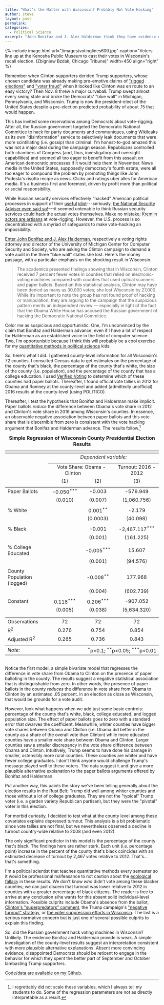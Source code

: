 ```yaml
---
title: "What's the Matter with Wisconsin? Probably Not Vote Hacking"
author: steve
layout: post
permalink:
categories:
  - Political Science
excerpt: "John Bonifaz and J. Alex Halderman think they have evidence of vote hacking in Wisconsin. I don't think they do."
---
```


{% include image.html url="/images/votinglines600.jpg" caption="Voters line up at the Kenosha Public Museum to cast their votes in Wisconsin's recall election. (Zbigniew Bzdak, Chicago Tribune)" width=450 align="right" %}

Remember when Clinton supporters derided Trump supporters, whose chosen candidate was already making pre-emptive claims of ["rigged elections"](http://www.politico.com/story/2016/10/donald-trump-rigged-election-guide-230302) and ["voter fraud"](http://www.factcheck.org/2016/10/trumps-bogus-voter-fraud-claims/) when it looked like Clinton was en route to an easy victory? Then Nov. 8 threw a major curveball. Trump swept almost every swing state and broke the Democrats' "blue wall" in Michigan, Pennsylvania, and Wisconsin. Trump is now the president-elect of the United States despite a pre-election predicted probability of about .15 that would happen.

This has invited some reservations among Democrats about vote-rigging. After all, the Russian government targeted the Democratic National Committee to hack for party documents and communiques, using Wikileaks as its own "disinformation" service to selectively leak documents that were more scintillating (i.e. gossip) than criminal. I'm honest-to-god amazed this was not a major deal during the campaign season. Republicans controlled both chambers of Congress (and, thus, investigatory and oversight capabilities) and seemed all too eager to benefit from this assault on American democratic processes if it would help them in November. News media in the United States, supposedly democracy's fourth estate, were all too eager to compound the problem by promoting things like John Podesta's risotto recipe as news. Clicks and ratings uber alles for American media. It's a business first and foremost, driven by profit more than political or social responsibility.

While Russian security services effectively "hacked" American political processes in support of their [useful](http://www.politico.com/story/2016/10/trump-russia-useful-idiot-madeleine-albright-230238) [idiot](https://newrepublic.com/article/137333/donald-trump-useful-idiot-dangerous-people)---seriously, [the National Security Adviser even said so!](http://www.motherjones.com/politics/2016/11/will-congress-investigate-russian-interference-2016-campaign)---it seemed untenable to think Russian security services could hack the actual votes themselves. Make no mistake; [Kremlin actors are artisans](http://www.politico.com/magazine/story/2016/10/seven-reasons-the-new-russian-hack-announcement-is-a-big-deal-214330) at vote-rigging. However, the U.S. process is so decentralized with a myriad of safeguards to make vote-hacking an impossibility.

[Enter John Bonifaz and J. Alex Halderman](http://nymag.com/daily/intelligencer/2016/11/activists-urge-hillary-clinton-to-challenge-election-results.html), respectively a voting rights attorney and director of the University of Michigan Center for Computer Security and Society, who are asking the Clinton campaign to demand a vote audit in the three "blue wall" states she lost. Here's the money passage, with a particular emphasis on the shocking result in Wisconsin.

> The academics presented findings showing that in Wisconsin, Clinton received 7 percent fewer votes in counties that relied on electronic-voting machines compared with counties that used optical scanners and paper ballots. Based on this statistical analysis, Clinton may have been denied as many as 30,000 votes; she lost Wisconsin by 27,000. While it’s important to note the group has not found proof of hacking or manipulation, they are arguing to the campaign that the suspicious pattern merits an independent review — especially in light of the fact that the Obama White House has accused the Russian government of hacking the Democratic National Committee.

Color me as suspicious and opportunistic. One, I'm unconvinced by the claim that Bonifaz and Halderman advance, even if I have a lot of respect for Halderman as an established voice in the field of computer science. Two, I'm opportunistic because I think this will probably be a cool exercise for my [quantitative methods in political science](http://svmiller.com/teaching/posc-3410-quantitative-methods-in-political-science/) kids.

So, here's what I did. I gathered county-level information for all Wisconsin's 72 counties. I consulted Census data to get estimates on the percentage of the county that's black, the percentage of the county that's white, the size of the county (i.e. population), and the percentage of the county that has a college education. I used [Verified Voting](https://www.verifiedvoting.org/verifier/#year/2016/state/55) to determine which of these counties had paper ballots. Thereafter, I found official vote tallies in 2012 for Obama and Romney at the county-level and added (admittedly unofficial) 2016 results at the county-level (using POLITICO). 

Thereafter, I test the hypothesis that Bonifaz and Halderman make implicit. Paper ballots *reduce* the difference between Obama's vote share in 2012 and Clinton's vote share in 2016 among Wisconsin's counties. In essence, an observable negative association between paper ballots and this vote share that is discernible from zero is consistent with the vote hacking argument that Bonifaz and Halderman advance. The results follow.[^scale]

[^scale]: I regrettably did not scale these variables, which I always tell my students to do. Some of the regression parameters are not as directly interpretable as a result.

<table align="center" style="padding-bottom: 20px; margin: 0px auto;text-align:center" ><caption><strong>Simple Regression of Wisconsin County Presidential Election Results</strong></caption>
<tr><td colspan="4" style="border-bottom: 1px solid black"></td></tr><tr><td style="text-align:left"></td><td colspan="3"><em>Dependent variable:</em></td></tr>
<tr><td></td><td colspan="3" style="border-bottom: 1px solid black"></td></tr>
<tr><td style="text-align:left"></td><td colspan="2">Vote Share: Obama - Clinton&nbsp;&nbsp;&nbsp;&nbsp;&nbsp;&nbsp;&nbsp;&nbsp;&nbsp;&nbsp;&nbsp;&nbsp;&nbsp;</td><td>Turnout: 2016 - 2012</td></tr>
<tr><td style="text-align:left"></td><td>(1)</td><td>(2)</td><td>(3)</td></tr>
<tr><td colspan="4" style="border-bottom: 1px solid black"></td></tr><tr><td style="text-align:left">Paper Ballots</td><td>-0.050<sup>***</sup></td><td>-0.003</td><td>-579.949</td></tr>
<tr><td style="text-align:left"></td><td>(0.010)</td><td>(0.007)</td><td>(1,060.756)</td></tr>
<tr><td style="text-align:left"></td><td></td><td></td><td></td></tr>
<tr><td style="text-align:left">% White</td><td></td><td>0.001<sup>**</sup></td><td>-2.179</td></tr>
<tr><td style="text-align:left"></td><td></td><td>(0.0003)</td><td>(40.098)</td></tr>
<tr><td style="text-align:left"></td><td></td><td></td><td></td></tr>
<tr><td style="text-align:left">% Black</td><td></td><td>-0.001</td><td>-2,467.117<sup>***</sup></td></tr>
<tr><td style="text-align:left"></td><td></td><td>(0.001)</td><td>(161.225)</td></tr>
<tr><td style="text-align:left"></td><td></td><td></td><td></td></tr>
<tr><td style="text-align:left">% College Educated</td><td></td><td>-0.005<sup>***</sup></td><td>15.607</td></tr>
<tr><td style="text-align:left"></td><td></td><td>(0.001)</td><td>(94.576)</td></tr>
<tr><td style="text-align:left"></td><td></td><td></td><td></td></tr>
<tr><td style="text-align:left">County Population (logged)</td><td></td><td>-0.008<sup>**</sup></td><td>177.968</td></tr>
<tr><td style="text-align:left"></td><td></td><td>(0.004)</td><td>(602.739)</td></tr>
<tr><td style="text-align:left"></td><td></td><td></td><td></td></tr>
<tr><td style="text-align:left">Constant</td><td>0.118<sup>***</sup></td><td>0.206<sup>***</sup></td><td>-907.052</td></tr>
<tr><td style="text-align:left"></td><td>(0.005)</td><td>(0.038)</td><td>(5,634.320)</td></tr>
<tr><td style="text-align:left"></td><td></td><td></td><td></td></tr>
<tr><td colspan="4" style="border-bottom: 1px solid black"></td></tr><tr><td style="text-align:left">Observations</td><td>72</td><td>72</td><td>72</td></tr>
<tr><td style="text-align:left">R<sup>2</sup></td><td>0.276</td><td>0.754</td><td>0.854</td></tr>
<tr><td style="text-align:left">Adjusted R<sup>2</sup></td><td>0.265</td><td>0.736</td><td>0.843</td></tr>
<tr><td colspan="4" style="border-bottom: 1px solid black"></td></tr><tr><td style="text-align:left"><em>Note:</em></td><td colspan="3" style="text-align:right"><sup>*</sup>p<0.1; <sup>**</sup>p<0.05; <sup>***</sup>p<0.01</td></tr>
</table>

Notice the first model, a simple bivariate model that regresses the difference in vote share from Obama to Clinton on the presence of paper balloting in the county. The results suggest a negative statistical association that is distinguishable from zero. In other words, the presence of paper ballots in the county *reduces* the difference in vote share from Obama to Clinton by an estimated .05 percent. In an election as close as Wisconsin, that would be grounds for a vote audit.

However, look what happens when we add just some basic controls: percentage of the county that's white, black, college educated, and logged population size. The effect of paper ballots goes to zero with a standard error that dwarves the coefficient. Meanwhile, whiter counties have bigger vote shares between Obama and Clinton (i.e. Obama did better in the county as a share of the overall vote than Clinton) while more educated counties have a smaller vote share between Obama and Clinton. Larger counties saw a smaller discrepancy in the vote share difference between Obama and Clinton. Intuitively, Trump seems to have done his damage in smaller, ostensibly more rural counties. These counties are whiter and have fewer college graduates. I don't think anyone would challenge Trump's message played well to these voters. The data suggest it and give a more plausible alternative explanation to the paper ballots arguments offered by Bonifaz and Halderman.

Put another way, this paints the story we've been telling generally about the election results in the Rust Belt: Trump did well among whiter counties and those without a lot of college graduates. They are not the "typical" Trump voter (i.e. a garden variety Republican partisan), but they were the "pivotal" voter in this election.

For morbid curiosity, I decided to test what at the county level among these covariates explains depressed turnout. This analysis is a bit problematic since vote tallies are not final, but we nevertheless observed a decline in turnout country-wide relative to 2008 (and even 2012). 

The only significant predictor in this model is the percentage of the county that's black. The findings here are rather stark. Each unit (i.e. percentage point) increase in the percent of the county that's black coincides with an estimated decrease of turnout by 2,467 votes relative to 2012. That's... that's something.

I'm a political scientist that teaches quantitative methods every semester so it would be professional malfeasance to not caution about the [ecological fallacy](https://en.wikipedia.org/wiki/Ecological_fallacy) in these results. We don't know *who* didn't vote among these blacker counties; we can just discern that turnout was lower relative to 2012 in counties with a greater percentage of black citizens. The reader is free to arrive at any conclusion s/he wants for this absent solid individual-level information. Possible culprits include Obama's absence from the ballot, [Clinton's "superpredators" comment](http://www.politifact.com/truth-o-meter/statements/2016/aug/28/reince-priebus/did-hillary-clinton-call-african-american-youth-su/), the Trump campaign's ["negative turnout" strategy](http://www.wsj.com/articles/donald-trumps-new-attack-strategy-keep-clinton-voters-home-1476221895), or [the voter suppression efforts in Wisconsin](http://isthmus.com/opinion/opinion/voter-suppression-in-wisconsin-in-2016-election/). The last is a serious normative concern but is just one of several possible culprits to explain this finding.

So, did the Russian government hack voting machines in Wisconsin? Unlikely. The evidence Bonifaz and Halderman provide is weak. A simple investigation of the county-level results suggest an interpretation consistent with more plausible alternative explanations. Absent more convincing evidence, disappointed Democrats should be reticent to engage in the behavior for which they spent the better part of September and October lambasting Trump supporters.

[Code/data are available on my Github](https://github.com/svmiller/2016-trump-shift).